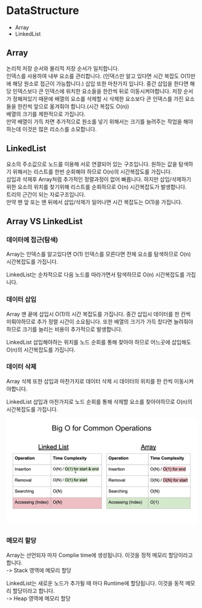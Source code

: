 # DataStructure
* Array
* LinkedList

## Array
논리적 저장 순서와 물리적 저장 순서가 일치합니다.    
인덱스를 사용하여 내부 요소를 관리합니다. (인덱스만 알고 있다면 시간 복잡도 O(1)만에 해당 원소로 접근이 가능합니다.)
삽입 또한 마찬가지 입니다. 중간 삽입을 한다면 해당 인덱스보다 큰 인덱스에 위치한 요소들을 한칸씩 뒤로 이동시켜야합니다.
저장 순서가 정해져있기 때문에 배열의 요소를 삭제할 시 삭제한 요소보다 큰 인덱스를 가진 요소들을 한칸씩 앞으로 옮겨줘야 합니다.(시간 복잡도 O(n))       
배열의 크기를 제한적으로 가집니다.   
만약 배열이 가득 차면 추가적으로 원소를 넣기 위해서는 크기를 늘려주는 작업을 해야하는데 이것은 많은 리소스를 소모합니다.   

## LinkedList
요소의 주소값으로 노드를 이용해 서로 연결되어 있는 구조입니다.
원하는 값을 탐색하기 위해서는 리스트를 한번 순회해야 하므로 O(n)의 시간복잡도를 가집니다.   
삽입과 삭제후 Array처럼 추가적인 정렬과정이 없어 빠릅니다. 하지만 삽입/삭제하기 위한 요소의 위치를 찾기위해 리스트를 순회하므로 O(n) 시간복잡도가 발생합니다.   
트리의 근간이 되는 자료구조입니다.   
만약 맨 앞 또는 맨 뒤에서 삽입/삭제가 일어나면 시간 복잡도는 O(1)을 가집니다.

## Array VS LinkedList
### 데이터에 접근(탐색)
Array는 인덱스를 알고있다면 O(1) 인덱스를 모른다면 전체 요소를 탐색하므로 O(n) 시간복잡도를 가집니다.
   
LinkedList는 순차적으로 다음 노드를 따라가면서 탐색하므로 O(n) 시간복잡도를 가집니다.

### 데이터 삽입
Array 맨 끝에 삽입시 O(1)의 시간 복잡도를 가집니다. 중간 삽입시 데이터를 한 칸씩 미뤄야하므로 추가 정렬 시간이 소요됩니다. 또한 배열의 크기가 가득 찼다면 늘려줘야하므로 크기를 늘리는 비용이 추가적으로 발생합니다.

LinkedList 삽입해야하는 위치를 노드 순회를 통해 찾아야 하므로 어느곳에 삽입해도 O(n)의 시간복잡도를 가집니다.

### 데이터 삭제 
Array 삭제 또한 삽입과 마찬가지로 데이터 삭제 시 데이터의 위치를 한 칸씩 이동시켜야합니다.

LinkedList 삽입과 마찬가지로 노드 순회를 통해 삭제할 요소를 찾아야하므로 O(n)의 시간복잡도를 가집니다.

![img.png](img.png)

### 메모리 할당
Array는 선언되자 마자 Complie time에 생성됩니다. 이것을 정적 메모리 할당이라고 합니다.   
-> Stack 영역에 메모리 할당   

LinkedList는 새로운 노드가 추가될 때 마다 Runtime에 할당됩니다. 이것을 동적 메모리 할당이라고 합니다.   
-> Heap 영역에 메모리 할당    
